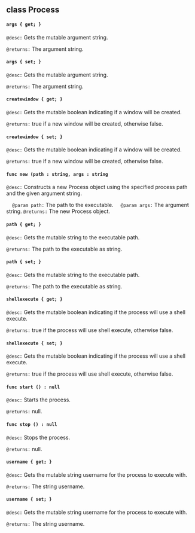 ## class Process

#### ```args { get; }```


```@desc:``` Gets the mutable argument string.

```@returns:``` The argument string.

#### ```args { set; }```


```@desc:``` Gets the mutable argument string.

```@returns:``` The argument string.

#### ```createwindow { get; }```


```@desc:``` Gets the mutable boolean indicating if a window will be created.

```@returns:``` true if a new window will be created, otherwise false.

#### ```createwindow { set; }```


```@desc:``` Gets the mutable boolean indicating if a window will be created.

```@returns:``` true if a new window will be created, otherwise false.

#### ```func new (path : string, args : string```


```@desc:``` Constructs a new Process object using the specified process path and the given argument string.

&nbsp;&nbsp;&nbsp;&nbsp;```@param path:``` The path to the executable.
&nbsp;&nbsp;&nbsp;&nbsp;```@param args:``` The argument string.
```@returns:``` The new Process object.

#### ```path { get; }```


```@desc:``` Gets the mutable string to the executable path.

```@returns:``` The path to the executable as string.

#### ```path { set; }```


```@desc:``` Gets the mutable string to the executable path.

```@returns:``` The path to the executable as string.

#### ```shellexecute { get; }```


```@desc:``` Gets the mutable boolean indicating if the process will use a shell execute.

```@returns:``` true if the process will use shell execute, otherwise false.

#### ```shellexecute { set; }```


```@desc:``` Gets the mutable boolean indicating if the process will use a shell execute.

```@returns:``` true if the process will use shell execute, otherwise false.

#### ```func start () : null```


```@desc:``` Starts the process.

```@returns:``` null.

#### ```func stop () : null```


```@desc:``` Stops the process.

```@returns:``` null.

#### ```username { get; }```


```@desc:``` Gets the mutable string username for the process to execute with.

```@returns:``` The string username.

#### ```username { set; }```


```@desc:``` Gets the mutable string username for the process to execute with.

```@returns:``` The string username.

